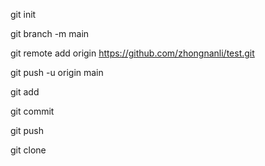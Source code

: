 git init

git branch -m main

git remote add origin https://github.com/zhongnanli/test.git

git push -u origin main

git add <files>

git commit

git push

git clone <url of the repo>